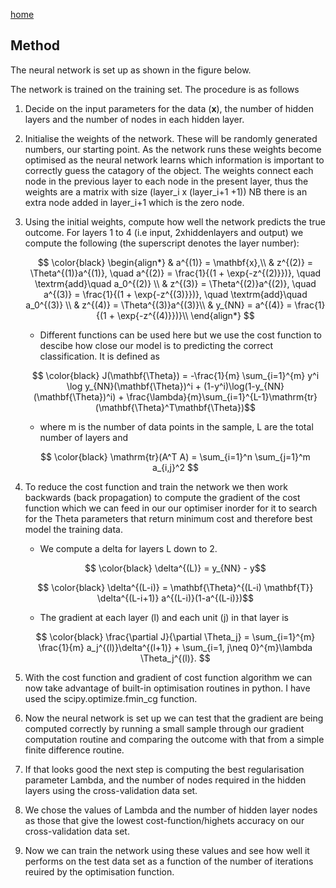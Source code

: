 
[home](https://github.com/angelajburden/angelajburden.github.io/blob/master/index.md)

## Method

The neural network is set up as shown in the figure below.

The network is trained on the training set. The procedure is as follows

1. Decide on the input parameters for the data (**x**), the number of hidden layers and the number of nodes in each hidden layer.

2. Initialise the weights of the network. These will be randomly generated numbers, our starting point. As the network runs these weights become optimised as the neural network learns which information is important to correctly guess the catagory of the object. The weights connect each node in the previous layer to each node in the present layer, thus the weights are a matrix with size (layer_i x (layer_i+1 +1)) NB there is an extra node added in layer_i+1 which is the zero node.

3. Using the initial weights, compute how well the network predicts the true outcome. 
For layers 1 to 4 (i.e input, 2xhiddenlayers and output) we compute the following (the superscript denotes the layer number): 

   $$ \color{black}
    \begin{align*} 
    & a^{(1)} = \mathbf{x},\\
    & z^{(2)} = \Theta^{(1)}a^{(1)}, \quad a^{(2)} = \frac{1}{(1 + \exp{-z^{(2)}})}, \quad \textrm{add}\quad a_0^{(2)} \\
    & z^{(3)} = \Theta^{(2)}a^{(2)}, \quad a^{(3)} = \frac{1}{(1 + \exp{-z^{(3)}})}, \quad \textrm{add}\quad a_0^{(3)} \\
    & z^{(4)} = \Theta^{(3)}a^{(3)}\\
    & y_{NN} = a^{(4)} = \frac{1}{(1 + \exp{-z^{(4)}})}\\
    \end{align*}
   $$

    - Different functions can be used here but we use the cost function to descibe how close our model is to predicting the correct classification. It is defined as

   $$ \color{black} J(\mathbf{\Theta}) = -\frac{1}{m} \sum_{i=1}^{m} y^i \log y_{NN}(\mathbf{\Theta})^i + (1-y^i)\log(1-y_{NN}   (\mathbf{\Theta})^i) + \frac{\lambda}{m}\sum_{i=1}^{L-1}\mathrm{tr}(\mathbf{\Theta}^T\mathbf{\Theta})$$

    - where m is the number of data points in the sample, L are the total number of layers and

   $$ \color{black} \mathrm{tr}(A^T A) = \sum_{i=1}^n \sum_{j=1}^m a_{i,j}^2 $$

4. To reduce the cost function and train the network we then work backwards (back propagation) to compute the gradient of the cost function which we can feed in our our optimiser inorder for it to search for the Theta parameters that return minimum cost and therefore best model the training data.

    - We compute a delta for layers L down to 2.

   $$ \color{black} \delta^{(L)} = y_{NN} - y$$

   $$ \color{black} \delta^{(L-i)} = \mathbf{\Theta}^{(L-i) \mathbf{T}} \delta^{(L-i+1)}  a^{(L-i)}(1-a^{(L-i)})$$

    - The gradient at each layer (l) and each unit (j) in that layer is 

   $$ \color{black}
    \frac{\partial J}{\partial \Theta_j} = \sum_{i=1}^{m} \frac{1}{m} a_j^{(l)}\delta^{(l+1)} + \sum_{i=1, j\neq 0}^{m}\lambda \Theta_j^{(l)}.
   $$

5. With the cost function and gradient of cost function algorithm we can now take advantage of built-in optimisation routines in python. I have used the scipy.optimize.fmin_cg function.

6. Now the neural network is set up we can test that the gradient are being computed correctly by running a small sample through our gradient computation routine and comparing the outcome with that from a simple finite difference routine.

7. If that looks good the next step is computing the best regularisation parameter Lambda, and the number of nodes required in the hidden layers using the cross-validation data set.

8. We chose the values of Lambda and the number of hidden layer nodes as those that give the lowest cost-function/highets accuracy on our cross-validation data set.

9. Now we can train the network using these values and see how well it performs on the test data set as a function of the number of iterations reuired by the optimisation function.

